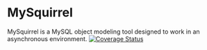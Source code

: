 # MySquirrel
MySquirrel is a MySQL object modeling tool designed to work in an asynchronous environment.
[![Coverage Status](https://coveralls.io/repos/tjhall13/mysquirrel/badge.svg?branch=master&service=github)](https://coveralls.io/github/tjhall13/mysquirrel?branch=master)
